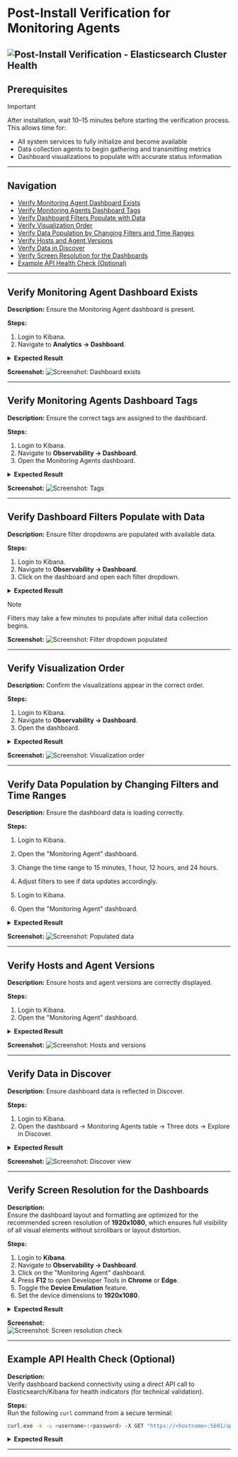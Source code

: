 # Post-Install Verification for Monitoring Agents

![Post-Install Verification - Elasticsearch Cluster Health](../../../resources/post-install-verification-images/Post-installation-verification.svg)
---

## Prerequisites

> [!IMPORTANT]
> After installation, wait 10–15 minutes before starting the verification process. This allows time for:
> - All system services to fully initialize and become available
> - Data collection agents to begin gathering and transmitting metrics
> - Dashboard visualizations to populate with accurate status information

---

## Navigation

* [Verify Monitoring Agent Dashboard Exists](#verify-monitoring-agent-dashboard-exists)
* [Verify Monitoring Agents Dashboard Tags](#verify-monitoring-agents-dashboard-tags)
* [Verify Dashboard Filters Populate with Data](#verify-dashboard-filters-populate-with-data)
* [Verify Visualization Order](#verify-visualization-order)
* [Verify Data Population by Changing Filters and Time Ranges](#verify-data-population-by-changing-filters-and-time-ranges)
* [Verify Hosts and Agent Versions](#verify-hosts-and-agent-versions)
* [Verify Data in Discover](#verify-data-in-discover)
* [Verify Screen Resolution for the Dashboards](#verify-screen-resolution-for-the-dashboards)
* [Example API Health Check (Optional)](#example-api-health-check-optional)

---

## Verify Monitoring Agent Dashboard Exists

**Description:**
Ensure the Monitoring Agent dashboard is present.

**Steps:**
1. Login to Kibana.
2. Navigate to **Analytics → Dashboard**.

<details>
<summary><strong>Expected Result</strong></summary>

* "Monitoring Agent" is listed.
</details>

**Screenshot:**
![Screenshot: Dashboard exists](../../../resources/post-install-verification-images/monitoring-agents/dashboard-exists.png)

---

## Verify Monitoring Agents Dashboard Tags

**Description:**
Ensure the correct tags are assigned to the dashboard.

**Steps:**
1. Login to Kibana.
2. Navigate to **Observability → Dashboard**.
3. Open the Monitoring Agents dashboard.

<details>
<summary><strong>Expected Result</strong></summary>

* Tags:
  * `Relativity Environment Watch`
  * `FeatureDomain: Monitoring`
</details>

**Screenshot:**
![Screenshot: Tags](../../../resources/post-install-verification-images/monitoring-agents/dashboard-tags.png)

---

## Verify Dashboard Filters Populate with Data

**Description:**
Ensure filter dropdowns are populated with available data.

**Steps:**
1. Login to Kibana.
2. Navigate to **Observability → Dashboard**.
3. Click on the dashboard and open each filter dropdown.

<details>
<summary><strong>Expected Result</strong></summary>

* Filter dropdowns show available values.
</details>

> [!NOTE]
> Filters may take a few minutes to populate after initial data collection begins.

**Screenshot:**
![Screenshot: Filter dropdown populated](../../../resources/post-install-verification-images/monitoring-agents/filter-dropdown-populated.png)

---

## Verify Visualization Order

**Description:**
Confirm the visualizations appear in the correct order.

**Steps:**
1. Login to Kibana.
2. Navigate to **Observability → Dashboard**.
3. Open the dashboard.

<details>
<summary><strong>Expected Result</strong></summary>

* Visualizations should appear in this order:
  * Top: Filter navigation controls
  * Left: Main dashboard navigation
  * Center/Main body: Table visualization showing monitoring agent data
</details>

**Screenshot:**
![Screenshot: Visualization order](../../../resources/post-install-verification-images/monitoring-agents/visualization-order.png)


---

## Verify Data Population by Changing Filters and Time Ranges

**Description:**
Ensure the dashboard data is loading correctly.

**Steps:**
1. Login to Kibana.
2. Open the "Monitoring Agent" dashboard.
3. Change the time range to 15 minutes, 1 hour, 12 hours, and 24 hours.
4. Adjust filters to see if data updates accordingly.

1. Login to Kibana.
2. Open the "Monitoring Agent" dashboard.

<details>
<summary><strong>Expected Result</strong></summary>

* All panels are populated with data.
</details>

**Screenshot:**
![Screenshot: Populated data](../../../resources/post-install-verification-images/monitoring-agents/data-populated.png)

---

## Verify Hosts and Agent Versions

**Description:**
Ensure hosts and agent versions are correctly displayed.

**Steps:**
1. Login to Kibana.
2. Open the "Monitoring Agent" dashboard.

<details>
<summary><strong>Expected Result</strong></summary>

* Host column lists multiple hosts.
* Agent Version is the same for all hosts.
* Last Modified Date column shows timestamp to verify installation time.
</details>

**Screenshot:**
![Screenshot: Hosts and versions](../../../resources/post-install-verification-images/monitoring-agents/hosts-agent-versions.png)

---

## Verify Data in Discover

**Description:**
Ensure dashboard data is reflected in Discover.

**Steps:**
1. Login to Kibana.
2. Open the dashboard → Monitoring Agents table → Three dots → Explore in Discover.

<details>
<summary><strong>Expected Result</strong></summary>

* Data is visible in Discover.
</details>

**Screenshot:**
![Screenshot: Discover view](../../../resources/post-install-verification-images/monitoring-agents/discover-view.png)

---

## Verify Screen Resolution for the Dashboards

**Description:**  
Ensure the dashboard layout and formatting are optimized for the recommended screen resolution of **1920x1080**, which ensures full visibility of all visual elements without scrollbars or layout distortion.

**Steps:**
1. Login to **Kibana**.
2. Navigate to **Observability → Dashboard**.
3. Click on the "Monitoring Agent" dashboard.
4. Press **F12** to open Developer Tools in **Chrome** or **Edge**.
5. Toggle the **Device Emulation** feature.
6. Set the device dimensions to **1920x1080**.

<details>
<summary><strong>Expected Result</strong></summary>

- The dashboard fits within a 1920x1080 resolution.
- No horizontal or vertical scrollbars are required to view core components.
- All visualizations remain properly aligned.
</details>

**Screenshot:**  
![Screenshot: Screen resolution check](../../../resources/post-install-verification-images/monitoring-agents/screen-resolution-check.png)

---

## Example API Health Check (Optional)

**Description:**  
Verify dashboard backend connectivity using a direct API call to Elasticsearch/Kibana for health indicators (for technical validation).

**Steps:**  
Run the following `curl` command from a secure terminal:

```bash
curl.exe -k -u <username>:<password> -X GET "https://<hostname>:5601/api/saved_objects/_find?type=dashboard&search_fields=title&search=Monitoring%20Agent" -H "kbn-xsrf: true"
```

<details>
<summary><strong>Expected Result</strong></summary>

- A JSON response returns the dashboard object.
- Status code `200 OK`.
</details>

---
